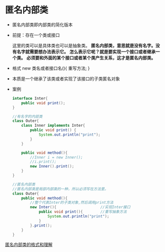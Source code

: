 # 匿名内部类

* 匿名内部类即内部类的简化版本

* 前提：存在一个类或接口

  这里的类可以是具体类也可以是抽象类。
  **匿名内部类，意思就是没有名字。没有名字就需要想办法表示它。**
  **怎么表示它呢？就是要实现一个接口或者继承一个类。**
  **必须要和外面的某个接口或者某个类产生关系，这才是匿名内部类。**

* 格式
  new 类名或者接口名(){
        重写方法;
  }

* 本质是一个继承了该类或者实现了该接口的子类匿名对象

* 案例

  ```java
  interface Inter{
      public void print();
  }
  
  //有名字的内部类
  class Outer{
      class Inner implements Inter{
          public void print() {
              System.out.println("print");
          }
      }
  
      public void method(){
          //Inner i = new Inner();
          //i.print();
          new Inner().print();
      }
  }
  
  //匿名内部类
  //匿名内部类是局部内部类的一种，所以必须写在方法里。
  class Outer{
      public void method(){
          //整个代表Inter的子类对象,然后调用print方法
          new Inter(){                    //实现Inter接口
              public void print(){        //重写抽象方法
                  System.out.println("print");
              }
          }.print();
      }
  }
  ```



[匿名内部类的格式和理解](https://blog.csdn.net/LeoZuosj/article/details/82317931)